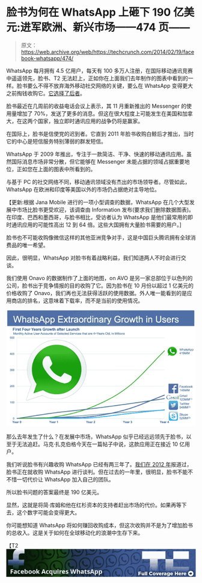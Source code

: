 # 脸书为何在 WhatsApp 上砸下 190 亿美元:进军欧洲、新兴市场——474 页——

> 原文：<https://web.archive.org/web/https://techcrunch.com/2014/02/19/facebook-whatsapp/474/>

WhatsApp 每月拥有 4.5 亿用户，每天有 100 多万人注册，在国际移动通讯竞赛中遥遥领先，脸书、T2 无法赶上，正如你在上面我们去年制作的图表中看到的一样。脸书要么不得不放弃海外移动社交网络的关键，要么在 WhatsApp 变得更大之前掏钱收购它。[它选择了后者](https://web.archive.org/web/20200728001843/http://newsroom.fb.com/News/805/Facebook-to-Acquire-WhatsApp)。

脸书最近在几周前的收益电话会议上表示，其 11 月重新推出的 Messenger 的使用量增加了 70%，发送了更多的消息。但这在很大程度上可能发生在美国和加拿大，在这两个国家，独立即时通讯应用的战争仍将是赢家。

在国际上，脸书是信使党的迟到者。它直到 2011 年脸书收购白鲸后才推出，当时它的中心是短信服务特别薄弱的群发短信。

WhatsApp 于 2009 年推出，专注于一款简洁、干净、快速的移动通讯应用。虽然国际消息市场非常分散，但它能够在 Messenger 未能占据的领域占据重要地位，正如您在上面的图表中所看到的。

与基于 PC 的社交网络不同，移动通讯领域没有杰出的市场领导者。尽管如此，WhatsApp 在欧洲和印度等美国以外的市场仍占据绝对主导地位。

【更新:根据 Jana Mobile 进行的一项小型调查的数据，WhatsApp 在几个大型发展中市场比脸书更受欢迎，该调查由 Information 发布(要求我们删除数据图表)。在印度、巴西和墨西哥，与脸书相比，受访者认为 WhatsApp 是他们最常用的即时通讯应用的可能性高出 12 到 64 倍。这些大国拥有大量脸书需要的用户。]

脸书也不可能收购像微信这样的其他亚洲竞争对手，这是中国巨头腾讯拥有全球消费品的唯一希望。

因此，很明显，WhatsApp 对脸书有着战略利益，我们知道两人不时会进行交谈。

我们使用 Onavo 的数据制作了上面的地图，on AVO 是另一家总部位于以色列的公司，脸书出于竞争情报的目的收购了它。因为脸书在 10 月份以超过 1 亿美元的价格收购了 Onavo，我们再也无法获得活跃的使用数据。外人唯一能看到的是应用商店的排名，这意味着下载率，而不是当前的使用情况。

![Screen Shot 2014-02-19 at 4.01.23 PM](img/92474ee9a918e33f4a3a221d5a117278.png)

那么去年发生了什么？在发展中市场，WhatsApp 似乎已经远远领先于脸书，以至于无法追赶。马克·扎克伯格今天在一篇帖子中说，这款应用正在接近 10 亿用户。

我们听说脸书有兴趣收购 WhatsApp 已经有两三年了。[我们在 2012 年](https://web.archive.org/web/20200728001843/https://beta.techcrunch.com/2012/12/02/whats-up-with-whatsapp-facebook-might-want-to-buy-it-thats-what/)报道过，脸书正在就收购 WhatsApp 进行谈判。但在过去的一年里，很明显，脸书不能不不惜一切代价让 WhatsApp 加入自己的团队。

所以脸书问题的答案最终是 190 亿美元。

显然，这就是将简·库姆和他在红杉资本的支持者赶出市场的代价。如果再等下去，这个数字可能会变得更大。

你可能想知道 WhatsApp 将如何赚回收购成本，但这次收购并不是为了增加脸书的总收入。这是关于如何在全球移动化的浪潮中生存下来。

【T2![](img/8925eee36efada30125ee4405d7bd437.png)